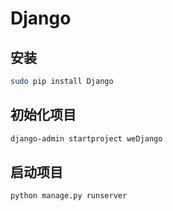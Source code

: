 # Django

## 安装

```bash
sudo pip install Django
```

## 初始化项目

```bash
django-admin startproject weDjango
```

## 启动项目

```bash
python manage.py runserver
```